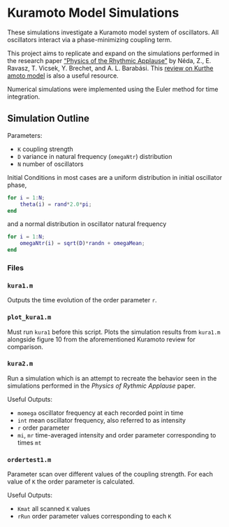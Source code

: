 # Kuramoto Model Simulations

These simulations investigate a Kuramoto model system of oscillators. All oscillators interact via a phase-minimizing coupling term.

This project aims to replicate and expand on the simulations performed in the research paper [“Physics of the Rhythmic Applause”](http://journals.aps.org/pre/abstract/10.1103/PhysRevE.61.6987) by Néda, Z., E. Ravasz, T. Vicsek, Y. Brechet, and A. L. Barabási. This [review on Kurthe amoto model](http://journals.aps.org/rmp/abstract/10.1103/RevModPhys.77.137) is also a useful resource.

Numerical simulations were implemented using the Euler method for time integration.

## Simulation Outline

Parameters:
 - `K` coupling strength
 - `D` variance in natural frequency (`omegaNtr`) distribution
 - `N` number of oscillators

Initial Conditions in most cases are a uniform distribution in initial oscillator phase,

``` matlab
for i = 1:N;
    theta(i) = rand*2.0*pi;
end
```
and a normal distribution in oscillator natural frequency
``` matlab
for i = 1:N;
    omegaNtr(i) = sqrt(D)*randn + omegaMean;
end
```

### Files

### `kura1.m`

Outputs the time evolution of the order parameter `r`.

### `plot_kura1.m`

Must run `kura1` before this script. Plots the simulation results from `kura1.m` alongside figure 10 from the aforementioned Kuramoto review for comparison.

### `kura2.m`

Run a simulation which is an attempt to recreate the behavior seen in the simulations performed in the *Physics of Rythmic Applause* paper.

Useful Outputs:
- `momega` oscillator frequency at each recorded point in time
- `int` mean oscillator frequency, also referred to as intensity
- `r` order parameter
- `mi`, `mr` time-averaged intensity and order parameter corresponding to times `mt`

### `ordertest1.m`

Parameter scan over different values of the coupling strength. For each value of `K` the order parameter is calculated.

Useful Outputs:
- `Kmat` all scanned `K` values
- `rRun` order parameter values corresponding to each `K`
